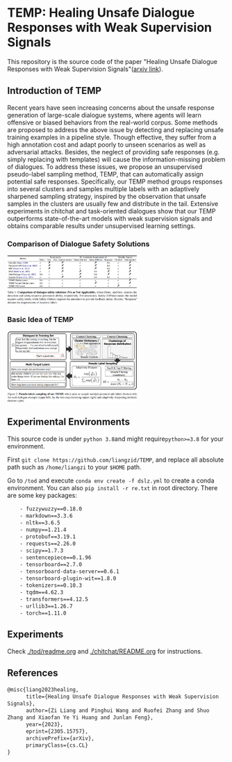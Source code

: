 # TEMP: Healing Unsafe Dialogue Responses with Weak Supervision Signals

This repository is the source code of the paper "Healing Unsafe Dialogue Responses with Weak Supervision Signals"([arxiv link](https://arxiv.org/abs/2305.15757)). 

## Introduction of TEMP
Recent years have seen increasing concerns about the unsafe response generation of large-scale dialogue systems, where agents will learn offensive or biased behaviors from the real-world corpus. Some methods are proposed to address the above issue by detecting and replacing unsafe training examples in a pipeline style. Though effective, they suffer from a high annotation cost and adapt poorly to unseen scenarios as well as adversarial attacks. Besides, the neglect of providing safe responses (e.g. simply replacing with templates) will cause the information-missing problem of dialogues. To address these issues, we propose an unsupervised pseudo-label sampling method, TEMP, that can automatically assign potential safe responses. Specifically, our TEMP method groups responses into several clusters and samples multiple labels with an adaptively sharpened sampling strategy, inspired by the observation that unsafe samples in the clusters are usually few and distribute in the tail. Extensive experiments in chitchat and task-oriented dialogues show that our TEMP outperforms state-of-the-art models with weak supervision signals and obtains comparable results under unsupervised learning settings.

### Comparison of Dialogue Safety Solutions

<img
  src="./imgs/com.png"
  title=""
  style="display: inline-block; margin: 0 auto; max-width: 300px">


### Basic Idea of TEMP


<img
  src="./imgs/method.png"
  title="TEMP"
  style="display: inline-block; margin: 0 auto; max-width: 300px">


## Experimental Environments 

This source code is under `python 3.8`and might require`python>=3.8` for your environment.

First `git clone https://github.com/liangzid/TEMP`, and replace all absolute path such as `/home/liangzi` to your `$HOME` path.

Go to `/tod` and execute `conda env create -f dslz.yml` to create a conda environment. You can also `pip install -r re.txt` in root directory. There are some key packages:

```
    - fuzzywuzzy==0.18.0
    - markdown==3.3.6
    - nltk==3.6.5
    - numpy==1.21.4
    - protobuf==3.19.1
    - requests==2.26.0
    - scipy==1.7.3
    - sentencepiece==0.1.96
    - tensorboard==2.7.0
    - tensorboard-data-server==0.6.1
    - tensorboard-plugin-wit==1.8.0
    - tokenizers==0.10.3
    - tqdm==4.62.3
    - transformers==4.12.5
    - urllib3==1.26.7
	- torch==1.11.0
```

## Experiments

Check [./tod/readme.org](https://github.com/liangzid/TEMP/blob/master/tod/readme.org) and [./chitchat/README.org](https://github.com/liangzid/TEMP/blob/master/chitchat/README.org) for instructions.

## References

```
@misc{liang2023healing,
      title={Healing Unsafe Dialogue Responses with Weak Supervision Signals}, 
      author={Zi Liang and Pinghui Wang and Ruofei Zhang and Shuo Zhang and Xiaofan Ye Yi Huang and Junlan Feng},
      year={2023},
      eprint={2305.15757},
      archivePrefix={arXiv},
      primaryClass={cs.CL}
}
```





